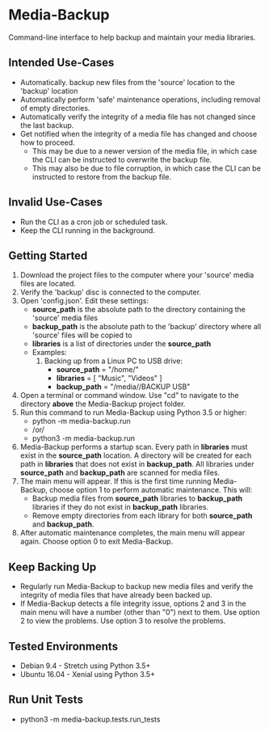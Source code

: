 # Media-Backup
Command-line interface to help backup and maintain your media libraries.

## Intended Use-Cases
* Automatically. backup new files from the 'source' location to the 'backup' location
* Automatically perform 'safe' maintenance operations, including removal of empty directories.
* Automatically verify the integrity of a media file has not changed since the last backup.
* Get notified when the integrity of a media file has changed and choose how to proceed.
    * This may be due to a newer version of the media file, in which case the CLI can be instructed to overwrite the backup file.
    * This may also be due to file corruption, in which case the CLI can be instructed to restore from the backup file.

## Invalid Use-Cases
* Run the CLI as a cron job or scheduled task.
* Keep the CLI running in the background.

## Getting Started
1. Download the project files to the computer where your 'source' media files are located.
2. Verify the 'backup' disc is connected to the computer.
3. Open 'config.json'.  Edit these settings:
    * **source_path** is the absolute path to the directory containing the 'source' media files
    * **backup_path** is the absolute path to the 'backup' directory where all 'source' files will be copied to
    * **libraries** is a list of directories under the **source_path**
    * Examples:
        1. Backing up from a Linux PC to USB drive:
            * **source_path** = "/home/<user>"
            * **libraries** = [ "Music", "Videos" ]
            * **backup_path** = "/media/<user>/BACKUP USB"
4. Open a terminal or command window.  Use "cd" to navigate to the directory **above** the Media-Backup project folder.
5. Run this command to run Media-Backup using Python 3.5 or higher:
    * python -m media-backup.run
    * /or/
    * python3 -m media-backup.run
6. Media-Backup performs a startup scan.  Every path in **libraries** must exist in the **source_path** location.  A directory will be created for each path in **libraries** that does not exist in **backup_path**.  All libraries under **source_path** and **backup_path** are scanned for media files.
7. The main menu will appear.  If this is the first time running Media-Backup, choose option 1 to perform automatic maintenance.  This will:
    * Backup media files from **source_path** libraries to **backup_path** libraries if they do not exist in **backup_path** libraries.
    * Remove empty directories from each library for both **source_path** and **backup_path**.
8. After automatic maintenance completes, the main menu will appear again.  Choose option 0 to exit Media-Backup.

## Keep Backing Up
* Regularly run Media-Backup to backup new media files and verify the integrity of media files that have already been backed up.
* If Media-Backup detects a file integrity issue, options 2 and 3 in the main menu will have a number (other than "0") next to them.  Use option 2 to view the problems.  Use option 3 to resolve the problems.

## Tested Environments
* Debian 9.4 - Stretch using Python 3.5+
* Ubuntu 16.04 - Xenial using Python 3.5+

## Run Unit Tests
* python3 -m media-backup.tests.run_tests